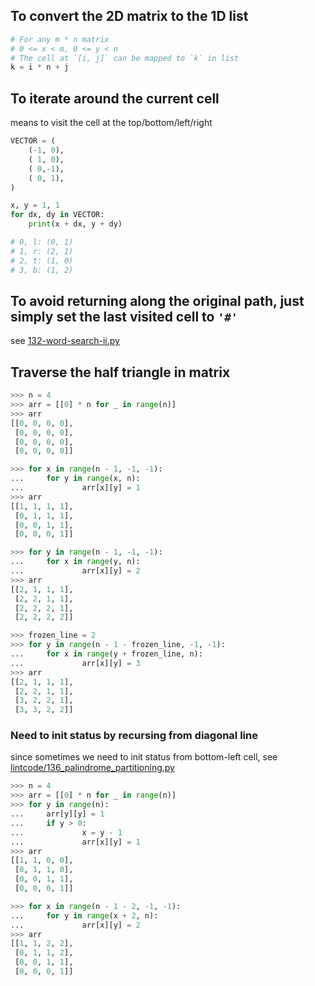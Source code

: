 ## To convert the 2D matrix to the 1D list

```python
# For any m * n matrix
# 0 <= x < m, 0 <= y < n
# The cell at `[i, j]` can be mapped to `k` in list
k = i * n + j
```

## To iterate around the current cell

means to visit the cell at the top/bottom/left/right

```python
VECTOR = (
    (-1, 0),
    ( 1, 0),
    ( 0,-1),
    ( 0, 1),
)

x, y = 1, 1
for dx, dy in VECTOR:
    print(x + dx, y + dy)

# 0, l: (0, 1)
# 1, r: (2, 1)
# 2, t: (1, 0)
# 3, b: (1, 2)
```

## To avoid returning along the original path, just simply set the last visited cell to `'#'`

see [132-word-search-ii.py](../lintcode/132-word-search-ii.py)

## Traverse the half triangle in matrix

```python
>>> n = 4
>>> arr = [[0] * n for _ in range(n)]
>>> arr
[[0, 0, 0, 0],
 [0, 0, 0, 0],
 [0, 0, 0, 0],
 [0, 0, 0, 0]]

>>> for x in range(n - 1, -1, -1):
...     for y in range(x, n):
...             arr[x][y] = 1
>>> arr
[[1, 1, 1, 1],
 [0, 1, 1, 1],
 [0, 0, 1, 1],
 [0, 0, 0, 1]]

>>> for y in range(n - 1, -1, -1):
...     for x in range(y, n):
...             arr[x][y] = 2
>>> arr
[[2, 1, 1, 1],
 [2, 2, 1, 1],
 [2, 2, 2, 1],
 [2, 2, 2, 2]]

>>> frozen_line = 2
>>> for y in range(n - 1 - frozen_line, -1, -1):
...     for x in range(y + frozen_line, n):
...             arr[x][y] = 3
>>> arr
[[2, 1, 1, 1],
 [2, 2, 1, 1],
 [3, 2, 2, 1],
 [3, 3, 2, 2]]
```

### Need to init status by recursing from diagonal line

since sometimes we need to init status from bottom-left cell, see [lintcode/136_palindrome_partitioning.py](../lintcode/136_palindrome_partitioning.py)

```python
>>> n = 4
>>> arr = [[0] * n for _ in range(n)]
>>> for y in range(n):
...     arr[y][y] = 1
...     if y > 0:
...             x = y - 1
...             arr[x][y] = 1
>>> arr
[[1, 1, 0, 0],
 [0, 1, 1, 0],
 [0, 0, 1, 1],
 [0, 0, 0, 1]]

>>> for x in range(n - 1 - 2, -1, -1):
...     for y in range(x + 2, n):
...             arr[x][y] = 2
>>> arr
[[1, 1, 2, 2],
 [0, 1, 1, 2],
 [0, 0, 1, 1],
 [0, 0, 0, 1]]
```
